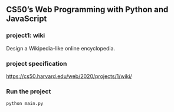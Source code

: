 ## CS50’s Web Programming with Python and JavaScript
### project1: wiki
Design a Wikipedia-like online encyclopedia.

### project specification
https://cs50.harvard.edu/web/2020/projects/1/wiki/


### Run the project
```
python main.py
```